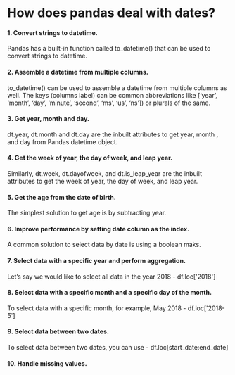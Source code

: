 # How does pandas deal with dates? 
#### 1. Convert strings to datetime.<br/>
Pandas has a built-in function called to_datetime() that can be used to convert strings to datetime.
#### 2. Assemble a datetime from multiple columns.<br/>
to_datetime() can be used to assemble a datetime from multiple columns as well. The keys (columns label) can be common abbreviations like [‘year’, ‘month’, ‘day’, ‘minute’, ‘second’, ‘ms’, ‘us’, ‘ns’]) or plurals of the same.
#### 3. Get year, month and day.<br/>
dt.year, dt.month and dt.day are the inbuilt attributes to get year, month , and day from Pandas datetime object.
#### 4. Get the week of year, the day of week, and leap year.<br/>
Similarly, dt.week, dt.dayofweek, and dt.is_leap_year are the inbuilt attributes to get the week of year, the day of week, and leap year.
#### 5. Get the age from the date of birth.<br/>
The simplest solution to get age is by subtracting year.
#### 6. Improve performance by setting date column as the index.<br/>
A common solution to select data by date is using a boolean maks.
#### 7. Select data with a specific year and perform aggregation.<br/>
Let’s say we would like to select all data in the year 2018 - df.loc['2018']
#### 8. Select data with a specific month and a specific day of the month.<br/>
To select data with a specific month, for example, May 2018 - df.loc['2018-5']
#### 9. Select data between two dates.<br/>
To select data between two dates, you can use - df.loc[start_date:end_date]
#### 10. Handle missing values.<br/>
